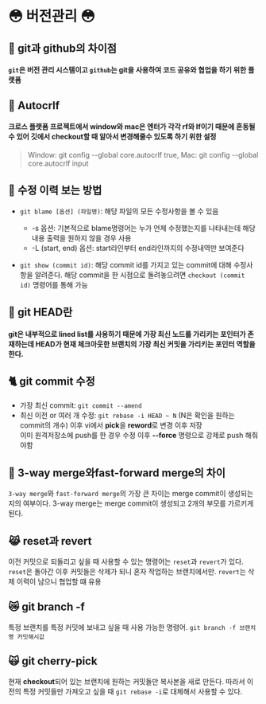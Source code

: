 # :flushed: 버전관리 :flushed:

## :dromedary_camel: git과 github의 차이점
#### `git`은 **버전 관리 시스템**이고 `github`는 git을 사용하여 코드 공유와 협업을 하기 위한 **플랫폼**

## :blowfish: Autocrlf
#### 크로스 플랫폼 프로젝트에서 window와 mac은 엔터가 각각 **rf**와 **lf**이기 때문에 혼동될 수 있어 깃에서 checkout할 때 알아서 변경해줄수 있도록 하기 위한 설정
> Window: git config --global core.autocrlf true, Mac: git config --global core.autocrlf input

## :ox: 수정 이력 보는 방법 ##
+ `git blame [옵션] (파일명)`: 해당 파일의 모든 수정사항을 볼 수 있음
    - -s 옵션: 기본적으로 blame명령어는 누가 언제 수정했는지를 나타내는데 해당 내용 출력을 원하지 않을 경우 사용
    - -L (start, end) 옵션: start라인부터 end라인까지의 수정내역만 보여준다 

+ `git show (commit id)`: 해당 commit id를 가지고 있는 commit에 대해 수정사항을 알려준다. 해당 commit을 한 시점으로 돌려놓으려면 `checkout (commit id)` 명령어를 통해 가능

## :poodle: git HEAD란
#### git은 내부적으로 **lined list**를 사용하기 때문에 가장 최신 노드를 가리키는 포인터가 존재하는데 **HEAD**가 현재 체크아웃한 브랜치의 가장 최신 커밋을 가리키는 포인터 역할을 한다.

## :cat2: git commit 수정
+ 가장 최신 commit: `git commit --amend`
+ 최신 이전 or 여러 개 수정: `git rebase -i HEAD ~ N` (N은 확인을 원하는  commit의 개수) 이후 vi에서 **pick**을 **reword**로 변경 이후 저장  
이미 원격저장소에 push를 한 경우 수정 이후 **--force** 명령으로 강제로 push 해줘야함

## :leopard: 3-way merge와fast-forward merge의 차이
`3-way merge`와 `fast-forward merge`의 가장 큰 차이는 merge commit이 생성되는지의 여부이다. 3-way merge는 merge commit이 생성되고 2개의 부모를 가르키게 된다.

## :joy_cat: reset과 revert
이전 커밋으로 되돌리고 싶을 때 사용할 수 있는 명령어는 `reset`과 `revert`가 있다.  
`reset`은 돌아간 이후 커밋들은 삭제가 되니 혼자 작업하는 브랜치에서만. `revert`는 삭제 이력이 남으니 협업할 떄 유용

## :crying_cat_face: git branch -f 
특정 브랜치를 특정 커밋에 보내고 싶을 때 사용 가능한 명령어. `git branch -f 브랜치명 커밋해시값`

## :scream_cat: git cherry-pick
현재 **checkout**되어 있는 브랜치에 원하는 커밋들만 복사본을 새로 만든다. 따라서 이전의 특정 커밋들만 가져오고 싶을 때 `git rebase -i`로 대체해서 사용할 수 있다.